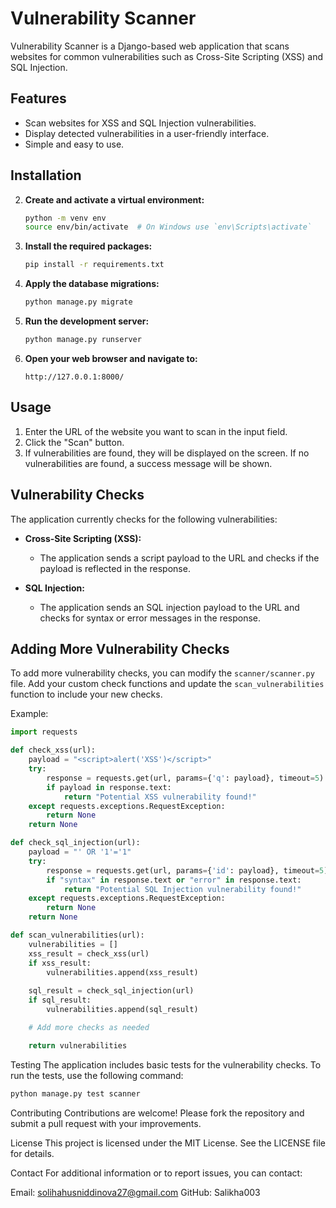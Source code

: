 # Vulnerability Scanner

Vulnerability Scanner is a Django-based web application that scans websites for common vulnerabilities such as Cross-Site Scripting (XSS) and SQL Injection.

## Features

- Scan websites for XSS and SQL Injection vulnerabilities.
- Display detected vulnerabilities in a user-friendly interface.
- Simple and easy to use.

## Installation


2. **Create and activate a virtual environment:**

    ```bash
    python -m venv env
    source env/bin/activate  # On Windows use `env\Scripts\activate`
    ```

3. **Install the required packages:**

    ```bash
    pip install -r requirements.txt
    ```

4. **Apply the database migrations:**

    ```bash
    python manage.py migrate
    ```

5. **Run the development server:**

    ```bash
    python manage.py runserver
    ```

6. **Open your web browser and navigate to:**

    ```
    http://127.0.0.1:8000/
    ```

## Usage

1. Enter the URL of the website you want to scan in the input field.
2. Click the "Scan" button.
3. If vulnerabilities are found, they will be displayed on the screen. If no vulnerabilities are found, a success message will be shown.

## Vulnerability Checks

The application currently checks for the following vulnerabilities:

- **Cross-Site Scripting (XSS):**
  - The application sends a script payload to the URL and checks if the payload is reflected in the response.

- **SQL Injection:**
  - The application sends an SQL injection payload to the URL and checks for syntax or error messages in the response.

## Adding More Vulnerability Checks

To add more vulnerability checks, you can modify the `scanner/scanner.py` file. Add your custom check functions and update the `scan_vulnerabilities` function to include your new checks.

Example:

```python
import requests

def check_xss(url):
    payload = "<script>alert('XSS')</script>"
    try:
        response = requests.get(url, params={'q': payload}, timeout=5)
        if payload in response.text:
            return "Potential XSS vulnerability found!"
    except requests.exceptions.RequestException:
        return None
    return None

def check_sql_injection(url):
    payload = "' OR '1'='1"
    try:
        response = requests.get(url, params={'id': payload}, timeout=5)
        if "syntax" in response.text or "error" in response.text:
            return "Potential SQL Injection vulnerability found!"
    except requests.exceptions.RequestException:
        return None
    return None

def scan_vulnerabilities(url):
    vulnerabilities = []
    xss_result = check_xss(url)
    if xss_result:
        vulnerabilities.append(xss_result)
    
    sql_result = check_sql_injection(url)
    if sql_result:
        vulnerabilities.append(sql_result)

    # Add more checks as needed

    return vulnerabilities
```   


Testing
The application includes basic tests for the vulnerability checks. To run the tests, use the following command:

```bash
python manage.py test scanner
```


Contributing
Contributions are welcome! Please fork the repository and submit a pull request with your improvements.

License
This project is licensed under the MIT License. See the LICENSE file for details.

Contact
For additional information or to report issues, you can contact:

Email: solihahusniddinova27@gmail.com
GitHub: Salikha003
